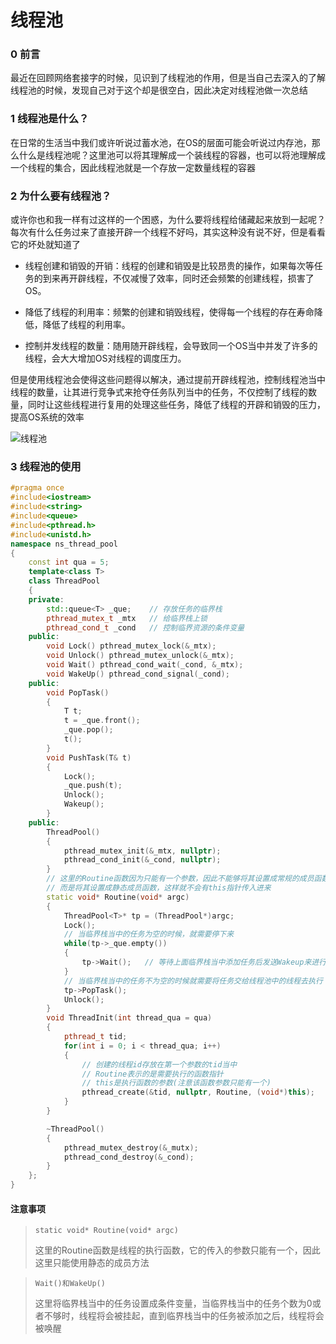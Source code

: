 # 线程池

### 0 前言

最近在回顾网络套接字的时候，见识到了线程池的作用，但是当自己去深入的了解线程池的时候，发现自己对于这个却是很空白，因此决定对线程池做一次总结

### 1 线程池是什么？

在日常的生活当中我们或许听说过蓄水池，在OS的层面可能会听说过内存池，那么什么是线程池呢？这里池可以将其理解成一个装线程的容器，也可以将池理解成一个线程的集合，因此线程池就是一个存放一定数量线程的容器

### 2 为什么要有线程池？  

或许你也和我一样有过这样的一个困惑，为什么要将线程给储藏起来放到一起呢？每次有什么任务过来了直接开辟一个线程不好吗，其实这种没有说不好，但是看看它的坏处就知道了

- 线程创建和销毁的开销：线程的创建和销毁是比较昂贵的操作，如果每次等任务的到来再开辟线程，不仅减慢了效率，同时还会频繁的创建线程，损害了OS。

- 降低了线程的利用率：频繁的创建和销毁线程，使得每一个线程的存在寿命降低，降低了线程的利用率。

- 控制并发线程的数量：随用随开辟线程，会导致同一个OS当中并发了许多的线程，会大大增加OS对线程的调度压力。

但是使用线程池会使得这些问题得以解决，通过提前开辟线程池，控制线程池当中线程的数量，让其进行竞争式来抢夺任务队列当中的任务，不仅控制了线程的数量，同时让这些线程进行复用的处理这些任务，降低了线程的开辟和销毁的压力，提高OS系统的效率

![线程池](https://github.com/Lp700750/Blogs/assets/104414865/02949d25-15e6-40f1-a32c-aeab231b68c2)

### 3 线程池的使用

```C++
#pragma once
#include<iostream>
#include<string>
#include<queue>
#include<pthread.h>
#include<unistd.h>
namespace ns_thread_pool
{
    const int qua = 5;
    template<class T>
    class ThreadPool
    {
    private:
        std::queue<T> _que;    // 存放任务的临界栈
        pthread_mutex_t _mtx   // 给临界栈上锁
        pthread_cond_t _cond   // 控制临界资源的条件变量
    public:
        void Lock() pthread_mutex_lock(&_mtx);
        void Unlock() pthread_mutex_unlock(&_mtx);
        void Wait() pthread_cond_wait(_cond, &_mtx);
        void WakeUp() pthread_cond_signal(_cond);
    public:
        void PopTask()
        {
            T t;
            t = _que.front();
            _que.pop();
            t();
        }
        void PushTask(T& t)
        {
            Lock();
            _que.push(t);
            Unlock();
            Wakeup();
        }
    public:
        ThreadPool()
        {
            pthread_mutex_init(&_mtx, nullptr);
            pthread_cond_init(&_cond, nullptr);
        }
        // 这里的Routine函数因为只能有一个参数，因此不能够将其设置成常规的成员函数
        // 而是将其设置成静态成员函数，这样就不会有this指针传入进来
        static void* Routine(void* argc) 
        {
            ThreadPool<T>* tp = (ThreadPool*)argc;
            Lock();
            // 当临界栈当中的任务为空的时候，就需要停下来
            while(tp->_que.empty())
            {
                tp->Wait();   // 等待上面临界栈当中添加任务后发送Wakeup来进行唤醒
            }
            // 当临界栈当中的任务不为空的时候就需要将任务交给线程池中的线程去执行
            tp->PopTask();
            Unlock();
        }
        void ThreadInit(int thread_qua = qua)
        {
            pthread_t tid;
            for(int i = 0; i < thread_qua; i++)
            {
                // 创建的线程id存放在第一个参数的tid当中
                // Routine表示的是需要执行的函数指针
                // this是执行函数的参数(注意该函数参数只能有一个)
                pthread_create(&tid, nullptr, Routine, (void*)this);
            }
        }

        ~ThreadPool()
        {
            pthread_mutex_destroy(&_mutx);
            pthread_cond_destroy(&_cond);
        }
    };
}
```

#### 注意事项

>`static void* Routine(void* argc)`
>
>这里的Routine函数是线程的执行函数，它的传入的参数只能有一个，因此这里只能使用静态的成员方法

>`Wait()和WakeUp()`
>
>这里将临界栈当中的任务设置成条件变量，当临界栈当中的任务个数为0或者不够时，线程将会被挂起，直到临界栈当中的任务被添加之后，线程将会被唤醒

